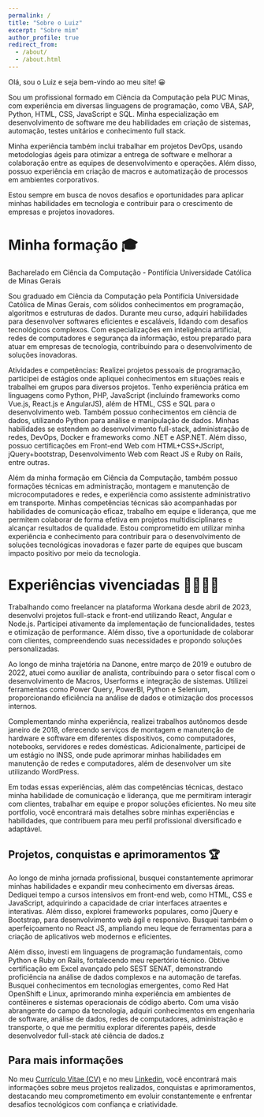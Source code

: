 ```yaml
---
permalink: /
title: "Sobre o Luiz"
excerpt: "Sobre mim"
author_profile: true
redirect_from: 
  - /about/
  - /about.html
---
```


Olá, sou o Luiz e seja bem-vindo ao meu site! 😀

Sou um profissional formado em Ciência da Computação pela PUC Minas, com experiência em diversas linguagens de programação, como VBA, SAP, Python, HTML, CSS, JavaScript e SQL. Minha especialização em desenvolvimento de software me deu habilidades em criação de sistemas, automação, testes unitários e conhecimento full stack.

Minha experiência também inclui trabalhar em projetos DevOps, usando metodologias ágeis para otimizar a entrega de software e melhorar a colaboração entre as equipes de desenvolvimento e operações. Além disso, possuo experiência em criação de macros e automatização de processos em ambientes corporativos.

Estou sempre em busca de novos desafios e oportunidades para aplicar minhas habilidades em tecnologia e contribuir para o crescimento de empresas e projetos inovadores.


Minha formação 🎓
======
Bacharelado em Ciência da Computação - Pontifícia Universidade Católica de Minas Gerais

Sou graduado em Ciência da Computação pela Pontifícia Universidade Católica de Minas Gerais, com sólidos conhecimentos em programação, algoritmos e estruturas de dados. Durante meu curso, adquiri habilidades para desenvolver softwares eficientes e escaláveis, lidando com desafios tecnológicos complexos. Com especializações em inteligência artificial, redes de computadores e segurança da informação, estou preparado para atuar em empresas de tecnologia, contribuindo para o desenvolvimento de soluções inovadoras.

Atividades e competências: Realizei projetos pessoais de programação, participei de estágios onde apliquei conhecimentos em situações reais e trabalhei em grupos para diversos projetos. Tenho experiência prática em linguagens como Python, PHP, JavaScript (incluindo frameworks como Vue.js, React.js e AngularJS), além de HTML, CSS e SQL para o desenvolvimento web. Também possuo conhecimentos em ciência de dados, utilizando Python para análise e manipulação de dados. Minhas habilidades se estendem ao desenvolvimento full-stack, administração de redes, DevOps, Docker e frameworks como .NET e ASP.NET. Além disso, possuo certificações em Front-end Web com HTML+CSS+JScript, jQuery+bootstrap, Desenvolvimento Web com React JS e Ruby on Rails, entre outras.

Além da minha formação em Ciência da Computação, também possuo formações técnicas em administração, montagem e manutenção de microcomputadores e redes, e experiência como assistente administrativo em transporte. Minhas competências técnicas são acompanhadas por habilidades de comunicação eficaz, trabalho em equipe e liderança, que me permitem colaborar de forma efetiva em projetos multidisciplinares e alcançar resultados de qualidade. Estou comprometido em utilizar minha experiência e conhecimento para contribuir para o desenvolvimento de soluções tecnológicas inovadoras e fazer parte de equipes que buscam impacto positivo por meio da tecnologia.

Experiências vivenciadas 🫱🏽‍🫲🏽
======
Trabalhando como freelancer na plataforma Workana desde abril de 2023, desenvolvi projetos full-stack e front-end utilizando React, Angular e Node.js. Participei ativamente da implementação de funcionalidades, testes e otimização de performance. Além disso, tive a oportunidade de colaborar com clientes, compreendendo suas necessidades e propondo soluções personalizadas.

Ao longo de minha trajetória na Danone, entre março de 2019 e outubro de 2022, atuei como auxiliar de analista, contribuindo para o setor fiscal com o desenvolvimento de Macros, Userforms e integração de sistemas. Utilizei ferramentas como Power Query, PowerBI, Python e Selenium, proporcionando eficiência na análise de dados e otimização dos processos internos.

Complementando minha experiência, realizei trabalhos autônomos desde janeiro de 2018, oferecendo serviços de montagem e manutenção de hardware e software em diferentes dispositivos, como computadores, notebooks, servidores e redes domésticas. Adicionalmente, participei de um estágio no INSS, onde pude aprimorar minhas habilidades em manutenção de redes e computadores, além de desenvolver um site utilizando WordPress.

Em todas essas experiências, além das competências técnicas, destaco minha habilidade de comunicação e liderança, que me permitiram interagir com clientes, trabalhar em equipe e propor soluções eficientes. No meu site portfolio, você encontrará mais detalhes sobre minhas experiências e habilidades, que contribuem para meu perfil profissional diversificado e adaptável.

Projetos, conquistas e aprimoramentos 🏆
------
Ao longo de minha jornada profissional, busquei constantemente aprimorar minhas habilidades e expandir meu conhecimento em diversas áreas. Dediquei tempo a cursos intensivos em front-end web, como HTML, CSS e JavaScript, adquirindo a capacidade de criar interfaces atraentes e interativas. Além disso, explorei frameworks populares, como jQuery e Bootstrap, para desenvolvimento web ágil e responsivo. Busquei também o aperfeiçoamento no React JS, ampliando meu leque de ferramentas para a criação de aplicativos web modernos e eficientes.

Além disso, investi em linguagens de programação fundamentais, como Python e Ruby on Rails, fortalecendo meu repertório técnico. Obtive certificação em Excel avançado pelo SEST SENAT, demonstrando proficiência na análise de dados complexos e na automação de tarefas. Busquei conhecimentos em tecnologias emergentes, como Red Hat OpenShift e Linux, aprimorando minha experiência em ambientes de contêineres e sistemas operacionais de código aberto. Com uma visão abrangente do campo da tecnologia, adquiri conhecimentos em engenharia de software, análise de dados, redes de computadores, administração e transporte, o que me permitiu explorar diferentes papéis, desde desenvolvedor full-stack até ciência de dados.z

Para mais informações
------
No meu [Currículo Vitae (CV)](https://luizaao.github.io/cv) e no meu [Linkedin](https://www.linkedin.com/in/luiz-guilherme257/), você encontrará mais informações sobre meus projetos realizados, conquistas e aprimoramentos, destacando meu comprometimento em evoluir constantemente e enfrentar desafios tecnológicos com confiança e criatividade.
